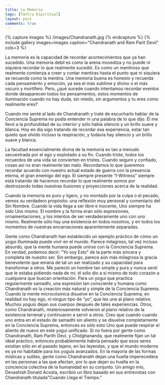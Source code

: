 ```yaml
---
title: La Memoria
tags: [Tantra Espiritual]
layout: post
comments: true
---
```


{% capture images %}
	/images/Chandranath.jpg
{% endcapture %}
{% include gallery images=images caption="Chandranath and Ram Parit Devii" cols=3 %}

La memoria es la capacidad de recordar acontecimientos que ya han sucedido. Una memoria debil es como la arena movediza y no puede ni siquiera recordar lo que realmente sucedió. Es como un mentiroso que realmente comienza a creer y contar mentiras hasta el punto que ni siquiera se recuerda como la mentira. Una memoria buena es honesto y recuerda cada pensamiento y emoción, ya sea el más sublime y divino o el más oscuro y mortífero. Pero, ¿qué sucede cuando intentamos recordar eventos donde desaparecen todos los pensamientos, estos momentos de iluminación cuando no hay duda, sin miedo, sin argumentos y tu eres como realmente eres? 

Cuando me senté al lado de Chandranath y traté de escucharlo hablar de la Conciencia Suprema no podía entender ni una palabra de lo que dijo. Él me llevó a la profundidad de su interior y sólo había silencio y un brillo suave y blanca. Hoy en día sigo tratando de recordar esa experiencia, estar tan quieto que olvido incluso la respiración, y todavía hay silencio y un brillo suave y blanca.

La facultad essencialmente divina de la memoria es tan a menudo secuestrada por el ego y explotado a su fin. Cuando triste, todos los recuerdos de una vida se convierten en tristes. Cuando seguro y confiado, cosas así no eran realmente tan malo. Recordamos lo que queremos recordar acuerdo con nuestro actual estado de guerra con la presencia eterna, el gran enemigo del ego. El siempre presente “I-Witness” siempre está tratando de hacernos recordar lo que realmente somos por destrozando todas nuestras ilusiones y proyecciones acerca de la realidad.

Cuando la memoria es puro y ligero, y no montado por la culpa o el pecado, vemos su verdadero propósito: una reflexión muy personal y comentario del Sin Nombre. Cuando la vida llega a ser libre e inocente, Uno siempre ha sido Uno mismo. El nombre y la forma eran sólo expresiones, ornamentaciones, y los intentos de ser verdaderamente uno con uno mismo. Realmente sólo hay una existencia en todos nosotros, y en todos los momentos de nuestras encarnaciones aparentemente separadas.

Gente como Chandranath han establecido un ejemplo práctico de cómo un yogui illuminada puede vivir en el mundo. Parece milagroso, tal vez incluso absurdo, que la mente humana puede unirse con la Conciencia Suprema. En verdad, podemos decir: "Yo soy Esto" de la parte más sincera y completa de nuestro ser. Sin embargo, parece aún más milagrosa la gracia benevolente que emana de tal un ser realizado y su capacidad para transformar a otros. Me pareció un hombre tan simple y pura y nunca sentí que le estaba pidiendo nada de mí; él sólo dio a sí mismo de todo corazón a cualquiera que buscan orientación. Para un yogui que practica regularmente samadhi, una expresión tan consciente y humana como Chandranath es la creación más natural y simple de la Conciencia Suprema. Cuando la mente microcósmica disuelve en la Conciencia Suprema, en realidad no hay ego, ni ningun tipo de “yo”, que les une al plano relativo. Muchos yoguis dejan sus cuerpos después de tales experiencias. Otros, como Chandranath, misteriosamente volvieron al plano relativo de la existencia terrenal y continuaron a servir a otros. Creo que cuando cuando uno entra en el estado de samadhi sin aliento y se disuelve completamente en la Conciencia Suprema, entonces es sólo esto Uno que puede respirar el aliento de nuevo en este yogui unificado. Si no fuera por gente como Chandranath, Ram Parith Devi, y Chidghananda, que realmente fijan un tal ideal práctico, entonces probablemente habría pensado que esos seres existían sólo en el pasado lejano, en las leyendas, y que el mundo moderno es ya no habitable para los yoguis avanzados. En la mayoría de las formas místicas y sutiles, gente como Chandranath dejan una huella imperecedera en las personas a las que afectan, por lo que dejan su huella en la conciencia colectiva de la humanidad en su conjunto. Un amigo mío, Devashish Donald Acosta, escribió un libro basado en sus entrevistas con Chandranath titulada"Cuando Llega el Tiempo."
